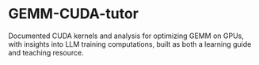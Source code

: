 # GEMM-CUDA-tutor
Documented CUDA kernels and analysis for optimizing GEMM on GPUs, with insights into LLM training computations, built as both a learning guide and teaching resource.
